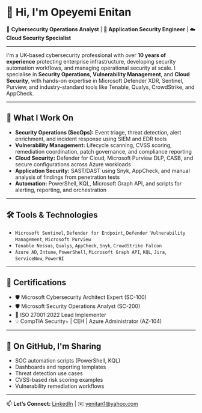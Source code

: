 # 👋 Hi, I'm Opeyemi Enitan

🎯 **Cybersecurity Operations Analyst** | 🔐 **Application Security Engineer** | ☁️ **Cloud Security Specialist**

---

I'm a UK-based cybersecurity professional with over **10 years of experience** protecting enterprise infrastructure, developing security automation workflows, and managing operational security at scale. I specialise in **Security Operations**, **Vulnerability Management**, and **Cloud Security**, with hands-on expertise in Microsoft Defender XDR, Sentinel, Purview, and industry-standard tools like Tenable, Qualys, CrowdStrike, and AppCheck.

---

## 🔧 What I Work On

- **Security Operations (SecOps):** Event triage, threat detection, alert enrichment, and incident response using SIEM and EDR tools
- **Vulnerability Management:** Lifecycle scanning, CVSS scoring, remediation coordination, patch governance, and compliance reporting
- **Cloud Security:** Defender for Cloud, Microsoft Purview DLP, CASB, and secure configurations across Azure workloads
- **Application Security:** SAST/DAST using Snyk, AppCheck, and manual analysis of findings from penetration tests
- **Automation:** PowerShell, KQL, Microsoft Graph API, and scripts for alerting, reporting, and orchestration

---

## 🛠️ Tools & Technologies

- `Microsoft Sentinel`, `Defender for Endpoint`, `Defender Vulnerability Management`, `Microsoft Purview`
- `Tenable Nessus`, `Qualys`, `AppCheck`, `Snyk`, `CrowdStrike Falcon`
- `Azure AD`, `Intune`, `PowerShell`, `Microsoft Graph API`, `KQL`, `Jira`, `ServiceNow`, `PowerBI`

---

## 📌 Certifications

- 🛡️ Microsoft Cybersecurity Architect Expert (SC-100)
- 🛡️ Microsoft Security Operations Analyst (SC-200)
- 🔐 ISO 27001:2022 Lead Implementer
- 💡 CompTIA Security+ | CEH | Azure Administrator (AZ-104)

---

## 🚀 On GitHub, I'm Sharing

- SOC automation scripts (PowerShell, KQL)
- Dashboards and reporting templates
- Threat detection use cases
- CVSS-based risk scoring examples
- Vulnerability remediation workflows

---

📫 **Let’s Connect:** [LinkedIn](https://www.linkedin.com/in/opeyemi-enitan/) | ✉️ yenitan1@yahoo.com
